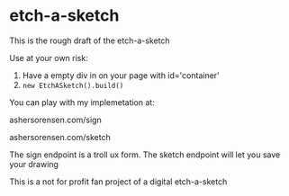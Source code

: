 # etch-a-sketch

This is the rough draft of the etch-a-sketch

Use at your own risk:
1. Have a empty div in on your page with id='container'
2. `new EtchASketch().build()`

You can play with my implemetation at:

ashersorensen.com/sign

ashersorensen.com/sketch

The sign endpoint is a troll ux form. The sketch endpoint will let you save your drawing

This is a not for profit fan project of a digital etch-a-sketch
